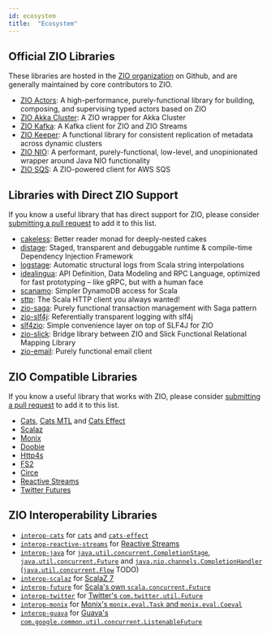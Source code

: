 ```yaml
---
id: ecosystem
title:  "Ecosystem"
---
```


## Official ZIO Libraries

These libraries are hosted in the [ZIO organization](https://github.com/zio/) on Github, and are generally maintained by core contributors to ZIO.

- [ZIO Actors](https://github.com/zio/zio-actors): A high-performance, purely-functional library for building, composing, and supervising typed actors based on ZIO
- [ZIO Akka Cluster](https://github.com/zio/zio-akka-cluster): A ZIO wrapper for Akka Cluster
- [ZIO Kafka](https://github.com/zio/zio-kafka): A Kafka client for ZIO and ZIO Streams
- [ZIO Keeper](https://github.com/zio/zio-keeper): A functional library for consistent replication of metadata across dynamic clusters
- [ZIO NIO](https://github.com/zio/zio-nio): A performant, purely-functional, low-level, and unopinionated wrapper around Java NIO functionality
- [ZIO SQS](https://github.com/zio/zio-sqs): A ZIO-powered client for AWS SQS


## Libraries with Direct ZIO Support

If you know a useful library that has direct support for ZIO, please consider [submitting a pull request](https://github.com/zio/zio/pulls) to add it to this list.

- [cakeless](https://github.com/itkpi/cakeless): Better reader monad for deeply-nested cakes
- [distage](https://github.com/7mind/izumi): Staged, transparent and debuggable runtime & compile-time Dependency Injection Framework
- [logstage](https://github.com/7mind/izumi): Automatic structural logs from Scala string interpolations
- [idealingua](https://github.com/7mind/izumi): API Definition, Data Modeling and RPC Language, optimized for fast prototyping – like gRPC, but with a human face
- [scanamo](https://github.com/scanamo/scanamo): Simpler DynamoDB access for Scala
- [sttp](https://github.com/softwaremill/sttp): The Scala HTTP client you always wanted!
- [zio-saga](https://github.com/VladKopanev/zio-saga): Purely functional transaction management with Saga pattern
- [zio-slf4j](https://github.com/NeQuissimus/zio-slf4j): Referentially transparent logging with slf4j
- [slf4zio](https://github.com/mlangc/slf4zio): Simple convenience layer on top of SLF4J for ZIO
- [zio-slick](https://github.com/rleibman/zio-slick): Bridge library between ZIO and Slick Functional Relational Mapping Library
- [zio-email](https://github.com/funcit/zio-email): Purely functional email client

## ZIO Compatible Libraries

If you know a useful library that works with ZIO, please consider [submitting a pull request](https://github.com/zio/zio/pulls) to add it to this list.

- [Cats](https://github.com/typelevel/cats), [Cats MTL](https://github.com/typelevel/cats-mtl) and [Cats Effect](https://github.com/typelevel/cats-effect)
- [Scalaz](https://github.com/scalaz/scalaz)
- [Monix](https://github.com/monix/monix)
- [Doobie](https://github.com/tpolecat/doobie)
- [Http4s](https://github.com/http4s/http4s)
- [FS2](https://github.com/functional-streams-for-scala/fs2)
- [Circe](https://github.com/circe/circe)
- [Reactive Streams](https://github.com/reactive-streams/reactive-streams-jvm)
- [Twitter Futures](https://github.com/twitter/util)

## ZIO Interoperability Libraries

- [`interop-cats`](https://github.com/zio/interop-cats) for [`cats`](https://typelevel.org/cats/) and [`cats-effect`](https://typelevel.org/cats-effect/)
- [`interop-reactive-streams`](https://github.com/zio/interop-reactive-streams) for [Reactive Streams](http://www.reactive-streams.org/)
- [`interop-java`](https://github.com/zio/interop-java) for [`java.util.concurrent.CompletionStage`](https://docs.oracle.com/javase/8/docs/api/java/util/concurrent/CompletionStage.html), [`java.util.concurrent.Future`](https://docs.oracle.com/javase/8/docs/api/java/util/concurrent/Future.html) and [`java.nio.channels.CompletionHandler`](https://docs.oracle.com/javase/8/docs/api/java/nio/channels/CompletionHandler.html) ([`java.util.concurrent.Flow`](https://docs.oracle.com/javase/9/docs/api/java/util/concurrent/Flow.html) TODO)
- [`interop-scalaz`](https://github.com/zio/interop-scalaz) for [ScalaZ 7](https://scalaz.github.io/7/)
- [`interop-future`](https://github.com/zio/interop-future) for [Scala's own `scala.concurrent.Future`](https://www.scala-lang.org/api/2.12.x/scala/concurrent/Future.html)
- [`interop-twitter`](https://github.com/zio/interop-twitter) for [Twitter's `com.twitter.util.Future`](https://twitter.github.io/util/docs/com/twitter/util/Future.html)
- [`interop-monix`](https://github.com/zio/interop-monix) for [Monix's `monix.eval.Task` and `monix.eval.Coeval`](https://monix.io/docs/3x/)
- [`interop-guava`](https://github.com/zio/interop-guava) for [Guava's `com.google.common.util.concurrent.ListenableFuture`](https://github.com/google/guava/wiki/ListenableFutureExplained)
